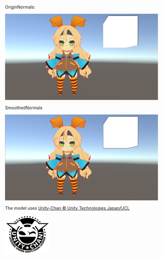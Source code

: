 OriginNormals:

![](Pictures/OriginNormals.png)

SmoothedNormals

![](Pictures/SmoothedNormals.png)



The model uses [Unity-Chan © Unity Technologies Japan/UCL](https://unity-chan.com/contents/guideline) 

![](Pictures/Light_Frame.png)